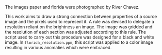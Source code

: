 The images paper and florida were photographed by River Chavez.

This work aims to draw a strong connection between properties of a source image
and the pixels used to represent it. A rule was devised to delegate a
resolution reliant on the brightness an image. The image was gridded and the
resolution of each section was adjusted according to this rule. The script used
to carry out this procedure was designed for a black and white image.  In
`florida_resolution.ppm`, this script was applied to a color image resulting in
various anomalies which were embraced.